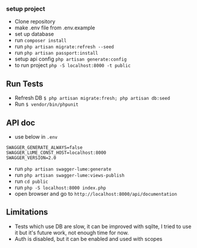 ### setup project

 - Clone repository
 - make .env file from .env.example
 - set up database
 - run `composer install`
 - run `php artisan migrate:refresh --seed`
 - run `php artisan passport:install`
 - setup api config `php artisan generate:config`
 - to run project `php -S localhost:8000 -t public`
 
 ## Run Tests
 - Refresh DB `$ php artisan migrate:fresh; php artisan db:seed`
 - Run `$ vendor/bin/phpunit`

## API doc
- use below in `.env`
```
SWAGGER_GENERATE_ALWAYS=false
SWAGGER_LUME_CONST_HOST=localhost:8000
SWAGGER_VERSION=2.0
```
- run `php artisan swagger-lume:generate`
- run `php artisan swagger-lume:views-publish`
- run `cd public`
- run `php -S localhost:8000 index.php`
- open browser and go to `http://localhost:8000/api/documentation`

## Limitations
- Tests which use DB are slow, it can be improved with sqilte, I tried to use it but it's future work, not enough time for now.
- Auth is disabled, but it can be enabled and used with scopes



